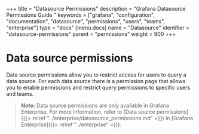 +++
title = "Datasource Permissions"
description = "Grafana Datasource Permissions Guide "
keywords = ["grafana", "configuration", "documentation", "datasource", "permissions", "users", "teams", "enterprise"]
type = "docs"
[menu.docs]
name = "Datasource"
identifier = "datasource-permissions"
parent = "permissions"
weight = 900
+++

# Data source permissions

Data source permissions allow you to restrict access for users to query a data source. For each data source there is a permission page that allows you to enable permissions and restrict query permissions to specific users and teams.

> **Note:** Data source permissions are only available in Grafana Enterprise. For more information, refer to [Data source permissions]({{< relref "../enterprise/datasource_permissions.md" >}}) in [Grafana Enterprise]({{< relref "../enterprise" >}}).
